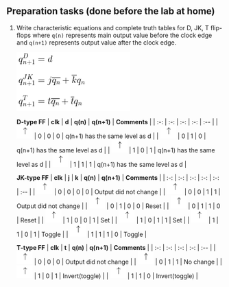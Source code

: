 <a name="preparation"></a>

## Preparation tasks (done before the lab at home)

1. Write characteristic equations and complete truth tables for D, JK, T flip-flops where `q(n)` represents main output value before the clock edge and `q(n+1)` represents output value after the clock edge.

   ![Characteristic equations](images/rovnica.png)
   

   **D-type FF**
   | **clk** | **d** | **q(n)** | **q(n+1)** | **Comments** |
   | :-: | :-: | :-: | :-: | :-- |
   | ![rising](images/sipka.png) | 0 | 0 | 0 | q(n+1) has the same level as d |
   | ![rising](images/sipka.png) | 0 | 1 | 0 | q(n+1) has the same level as d |
   | ![rising](images/sipka.png) | 1 | 0 | 1 | q(n+1) has the same level as d |
   | ![rising](images/sipka.png) | 1 | 1 | 1 | q(n+1) has the same level as d |

   **JK-type FF**
   | **clk** | **j** | **k** | **q(n)** | **q(n+1)** | **Comments** |
   | :-: | :-: | :-: | :-: | :-: | :-- |
   | ![rising](images/sipka.png) | 0 | 0 | 0 | 0 | Output did not change |
   | ![rising](images/sipka.png) | 0 | 0 | 1 | 1 | Output did not change |
   | ![rising](images/sipka.png) | 0 | 1 | 0 | 0 | Reset |
   | ![rising](images/sipka.png) | 0 | 1 | 1 | 0 | Reset |
   | ![rising](images/sipka.png) | 1 | 0 | 0 | 1 | Set |
   | ![rising](images/sipka.png) | 1 | 0 | 1 | 1 | Set |
   | ![rising](images/sipka.png) | 1 | 1 | 0 | 1 | Toggle |
   | ![rising](images/sipka.png) | 1 | 1 | 1 | 0 | Toggle |

   **T-type FF**
   | **clk** | **t** | **q(n)** | **q(n+1)** | **Comments** |
   | :-: | :-: | :-: | :-: | :-- |
   | ![rising](images/sipka.png) | 0 | 0 | 0 | Output did not change |
   | ![rising](images/sipka.png) | 0 | 1 | 1 | No change |
   | ![rising](images/sipka.png) | 1 | 0 | 1 | Invert(toggle) | 
   | ![rising](images/sipka.png) | 1 | 1 | 0 | Invert(toggle) |
